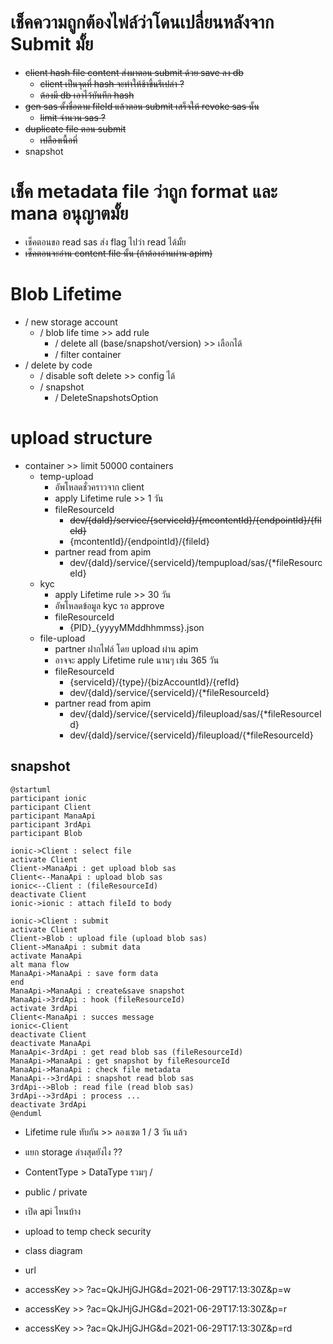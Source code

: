 # เช็คความถูกต้องไฟล์ว่าโดนเปลี่ยนหลังจาก Submit มั้ย
- ~~client hash file content ส่งมาตอน submit ด้วย save ลง db~~
    - ~~client เป็นจุดที่ hash จะทำให้ช้าขึ้นรึเปล่า ?~~
    - ~~ต้องมี db เอาไว้บันทึก hash~~
- ~~gen sas ตั้งชื่อตาม fileId แล้วตอน submit เสร็จให้ revoke sas นั้น~~
    - ~~limit จำนวน sas ?~~
- ~~duplicate file ตอน submit~~
    - ~~เปลืองเนื้อที่~~
- snapshot

# เช็ค metadata file ว่าถูก format และ mana อนุญาตมั้ย
- เช็คตอนขอ read sas ส่ง flag ไปว่า read ได้มั้ย
- ~~เช็คตอนจะอ่าน content file นั้น (ถ้าต้องอ่านผ่าน apim)~~

# Blob Lifetime
- / new storage account
    - / blob life time >> add rule
        - / delete all (base/snapshot/version) >> เลือกได้
        - / filter container
- / delete by code
    - / disable soft delete >> config ได้
    - / snapshot
        - / DeleteSnapshotsOption

# upload structure
- container >> limit 50000 containers
    - temp-upload
        - อัพโหลดชั่วคราวจาก client
        - apply Lifetime rule >> 1 วัน
        - fileResourceId
            - ~~dev/{daId}/service/{serviceId}/{mcontentId}/{endpointId}/{fileId}~~
            - {mcontentId}/{endpointId}/{fileId}
        - partner read from apim
            - dev/{daId}/service/{serviceId}/tempupload/sas/{*fileResourceId}
    - kyc
        - apply Lifetime rule >> 30 วัน
        - อัพโหลดข้อมูล kyc รอ approve
        - fileResourceId
            - {PID}_{yyyyMMddhhmmss}.json
    - file-upload
        - partner ฝากไฟล์ โดย upload ผ่าน apim
        - อาจจะ apply Lifetime rule นานๆ เช่น 365 วัน
        - fileResourceId
            - {serviceId}/{type}/{bizAccountId}/{refId}
            - dev/{daId}/service/{serviceId}/{*fileResourceId}
        - partner read from apim
            - dev/{daId}/service/{serviceId}/fileupload/sas/{*fileResourceId}
            - dev/{daId}/service/{serviceId}/fileupload/{*fileResourceId}

## snapshot
```plantuml
@startuml
participant ionic
participant Client
participant ManaApi
participant 3rdApi
participant Blob

ionic->Client : select file
activate Client
Client->ManaApi : get upload blob sas
Client<--ManaApi : upload blob sas
ionic<--Client : (fileResourceId)
deactivate Client
ionic->ionic : attach fileId to body

ionic->Client : submit
activate Client
Client->Blob : upload file (upload blob sas)
Client->ManaApi : submit data
activate ManaApi
alt mana flow
ManaApi->ManaApi : save form data
end
ManaApi->ManaApi : create&save snapshot
ManaApi->3rdApi : hook (fileResourceId)
activate 3rdApi
Client<-ManaApi : succes message
ionic<-Client
deactivate Client
deactivate ManaApi
ManaApi<-3rdApi : get read blob sas (fileResourceId)
ManaApi->ManaApi : get snapshot by fileResourceId
ManaApi->ManaApi : check file metadata
ManaApi-->3rdApi : snapshot read blob sas
3rdApi-->Blob : read file (read blob sas)
3rdApi-->3rdApi : process ...
deactivate 3rdApi
@enduml
```



- Lifetime rule ทับกัน >> ลองเซต 1 / 3 วัน แล้ว
- แยก storage ล่างสุดยังไง ??
- ContentType > DataType รวมๆ /
- public / private
- เปิด api ไหนบ้าง
- upload to temp check security



- class diagram
- url



- accessKey >> ?ac=QkJHjGJHG&d=2021-06-29T17:13:30Z&p=w
- accessKey >> ?ac=QkJHjGJHG&d=2021-06-29T17:13:30Z&p=r
- accessKey >> ?ac=QkJHjGJHG&d=2021-06-29T17:13:30Z&p=rd
